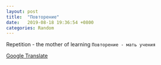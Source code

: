 ```yaml
---
layout: post
title:  "Повторение"
date:   2019-08-18 19:36:54 +0800
categories: Random
---
```


Repetition - the mother of learning
```Повторение - мать учения```

[Google Translate](https://translate.google.com/?um=1&ie=UTF-8&hl=en&client=tw-ob#view=home&op=translate&sl=auto&tl=en&text=%D0%9F%D0%BE%D0%B2%D1%82%D0%BE%D1%80%D0%B5%D0%BD%D0%B8%D0%B5%20-%20%D0%BC%D0%B0%D1%82%D1%8C%20%D1%83%D1%87%D0%B5%D0%BD%D0%B8%D1%8F)

